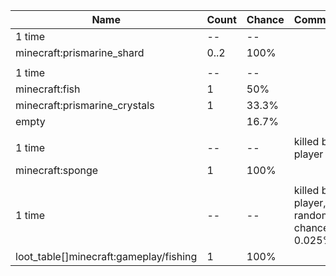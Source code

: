 | Name                                   | Count | Chance | Comment                                 |
| -------------------------------------- | ----- | ------ | --------------------------------------- |
| 1 time                                 |    -- |     -- |                                         |
| minecraft:prismarine_shard             |  0..2 |   100% |                                         |
|                                        |       |        |                                         |
| 1 time                                 |    -- |     -- |                                         |
| minecraft:fish                         |     1 |    50% |                                         |
| minecraft:prismarine_crystals          |     1 |  33.3% |                                         |
| empty                                  |       |  16.7% |                                         |
|                                        |       |        |                                         |
| 1 time                                 |    -- |     -- | killed by player                        |
| minecraft:sponge                       |     1 |   100% |                                         |
|                                        |       |        |                                         |
| 1 time                                 |    -- |     -- | killed by player, random chance: 0.025% |
| loot_table[]minecraft:gameplay/fishing |     1 |   100% |                                         |